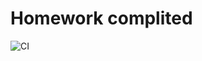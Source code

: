 # Homework complited

![CI](https://github.com/yung78/ahj-hw5.1/actions/workflows/web.yml/badge.svg)

